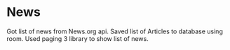 # News

Got list of news from News.org api.
Saved list of Articles to database using room.
Used paging 3 library to show list of news.
